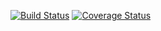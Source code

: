 [![Build Status](https://travis-ci.org/MuthomiMate/Shoppinglist.svg?branch=develop)](https://travis-ci.org/MuthomiMate/Shoppinglist)     [![Coverage Status](https://coveralls.io/repos/github/muthomimate/Shoppinglist/badge.svg?branch=develop)](https://coveralls.io/github/muthomimate/Shoppinglist?branch=develop)   
